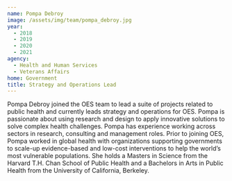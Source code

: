 ```yaml
---
name: Pompa Debroy
image: /assets/img/team/pompa_debroy.jpg
year:
  - 2018
  - 2019
  - 2020
  - 2021
agency:
  - Health and Human Services
  - Veterans Affairs
home: Government
title: Strategy and Operations Lead
---
```


Pompa Debroy joined the OES team to lead a suite of projects related to public health and currently leads strategy and operations for OES. Pompa is passionate about using research and design to apply innovative solutions to solve complex health challenges. Pompa has experience working across sectors in research, consulting and management roles. Prior to joining OES, Pompa worked in global health with organizations supporting governments to scale-up evidence-based and low-cost interventions to help the world’s most vulnerable populations. She holds a Masters in Science from the Harvard T.H. Chan School of Public Health and a Bachelors in Arts in Public Health from the University of California, Berkeley.

